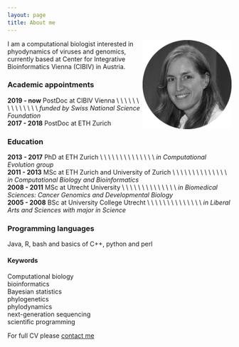 ```yaml
---
layout: page
title: About me
---
```


<img src="/img/VB_bw.png" alt="Drawing" style="width: 200px;" hspace="-150px" align="right"/> I am a computational biologist interested in phyodynamics of viruses and genomics, currently based at Center for Integrative Bioinformatics Vienna (CIBIV) in Austria.  

### Academic appointments   
**2019 - now** PostDoc at CIBIV Vienna   \ \ \ \ \ \ \ \ \ \ \ \ \ \ _funded by Swiss National Science Foundation_  
**2017 - 2018** PostDoc at ETH Zurich

### Education  
**2013 - 2017** PhD at ETH Zurich   \ \ \ \ \ \ \ \ \ \ \ \ \ \ _in Computational Evolution group_  
**2011 - 2013** MSc at ETH Zurich and University of Zurich   \ \ \ \ \ \ \ \ \ \ \ \ \ \ _in Computational Biology and Bioinformatics_  
**2008 - 2011** MSc at Utrecht University   \ \ \ \ \ \ \ \ \ \ \ \ \ \ _in Biomedical Sciences: Cancer Genomics and Developmental Biology_  
**2005 - 2008** BSc at University College Utrecht   \ \ \ \ \ \ \ \ \ \ \ \ \ \ _in Liberal Arts and Sciences with major in Science_  

### Programming languages  
Java, R, bash and basics of C++, python and perl

#### Keywords  
Computational biology  
bioinformatics  
Bayesian statistics  
phylogenetics  
phylodynamics  
next-generation sequencing  
scientific programming  

For full CV please [contact me]("https://boskovav.github.io/contact.md")
